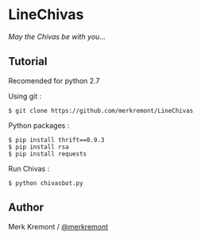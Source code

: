 # LineChivas
_May the Chivas be with you..._

Tutorial
------
Recomended for python 2.7

Using git :

    $ git clone https://github.com/merkremont/LineChivas


Python packages :

    $ pip install thrift==0.9.3
    $ pip install rsa
    $ pip install requests

Run Chivas :

    $ python chivasbot.py

Author
------

Merk Kremont / [@merkremont](https://twitter.com/merkremont)
